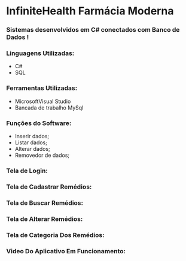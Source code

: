 
 #                               InfiniteHealth Farmácia Moderna                        
 ###                Sistemas desenvolvidos em C# conectados com Banco de Dados !
   
### Linguagens Utilizadas:
   
* C#
* SQL

### Ferramentas Utilizadas:

* MicrosoftVisual Studio
* Bancada de trabalho MySql

### Funções do Software:

* Inserir dados;
* Listar dados;
* Alterar dados;
* Removedor de dados;

### Tela de Login:


### Tela de Cadastrar Remédios:



### Tela de Buscar Remédios:



### Tela de Alterar Remédios:



### Tela de Categoria Dos Remédios:



### Video Do Aplicativo Em Funcionamento:
